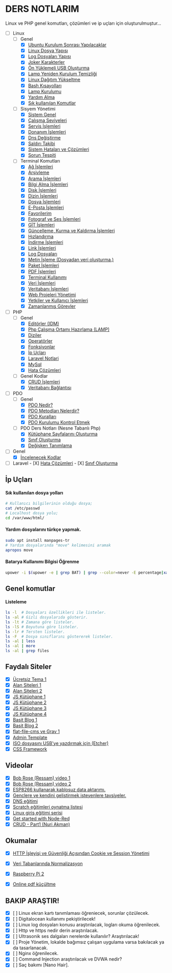 # DERS NOTLARIM

Linux ve PHP genel komutları, çözümleri ve ip uçları için oluşturulmuştur...

- [ ] Linux
	- [ ] Genel
		- [X] [Ubuntu Kurulum Sonrası Yapılacaklar](dosyalar/kurulum-sonrasi-islemler.md)
		- [X] [Linux Dosya Yapısı](dosyalar/linux-dosya-yapisi.md)
		- [X] [Log Dosyaları Yapısı](dosyalar/log-dosya-yapisi.md)
		- [X] [Joker Karakterler](dosyalar/joker-karakterler.md)
		- [X] [Ön Yüklemeli USB Oluşturma](dosyalar/usb-olusturma.md)
		- [X] [Lamp Yeniden Kurulum Temizliği](dosyalar/lamp-temizlik.md)
		- [X] [Linux Dağıtım Yükseltme](dosyalar/yukseltme.md)
		- [X] [Bash Kısayolları](dosyalar/bash-kisayollari.md)
		- [X] [Lamp Kurulumu](dosyalar/lamp-kurulumu.md)
		- [X] [Yardım Alma](dosyalar/yardim-alma.md)
		- [X] [Sık kullanılan Komutlar](dosyalar/kullanilan-komutlar.md)
	- [ ] Sisyem Yönetimi
		- [X] [Sistem Genel](dosyalar/sistem-islemleri.md)
		- [X] [Çalışma Seviyeleri](dosyalar/calisma-seviyeleri.md)
		- [X] [Servis İşlemleri](dosyalar/servis-islemleri.md)
		- [X] [Donanım İşlemleri](dosyalar/donanim-islemleri.md)
		- [X] [Dns Değiştirme](dosyalar/dns-degistirme.md)
		- [X] [Saldırı Takibi](dosyalar/saldiri-takibi.md)
		- [X] [Sistem Hataları ve Çözümleri](dosyalar/sistem-hatalari.md)
		- [X] [Sorun Tespiti](dosyalar/sorun-tespiti.md)
	- [ ] Terminal Komutları
		- [X] [Ağ İşlemleri](dosyalar/ag-islemleri.md)
		- [X] [Arşivleme](dosyalar/dosya-arsivleme.md)
		- [X] [Arama İşlemleri](dosyalar/arama-islemleri.md)
		- [X] [Bilgi Alma İşlemleri](dosyalar/bilgi-alma.md)
		- [X] [Disk İşlemleri](dosyalar/disk-islemleri.md)
		- [X] [Dizin İşlemleri](dosyalar/dizin-komutlari.md)
		- [X] [Dosya İşlemleri](dosyalar/dosya-yonetimi.md)
		- [X] [E-Posta İşlemleri](dosyalar/e-posta-islemleri.md)
		- [X] [Favorilerim](dosyalar/favorilerim.md)
		- [X] [Fotograf ve Ses İşlemleri](dosyalar/fotograf-ses.md)
		- [X] [GİT İşlemleri](dosyalar/git-islemleri.md)
		- [X] [Güncelleme, Kurma ve Kaldırma İşlemleri](dosyalar/guncel-kur-kaldir.md)
		- [X] [Hızlandırma](dosyalar/hizlandirma.md)
		- [X] [İndirme İşlemleri](dosyalar/indirme-islemleri.md)
		- [X] [Link İşlemleri](dosyalar/link-islemleri.md)
		- [X] [Log Dosyaları](dosyalar/log-dosyalari.md)
		- [X] [Metin İşleme (Dosyadan veri oluşturma.)](dosyalar/metin-isleme.md)
		- [X] [Paket İşlemleri](dosyalar/paketler.md)
		- [X] [PDF İşlemleri](dosyalar/pdf-islemleri.md)
		- [X] [Terminal Kullanımı](dosyalar/terminal-kullanimi.md)
		- [X] [Veri İşlemleri](dosyalar/veri-islemleri.md)
		- [X] [Veritabanı İşlemleri](dosyalar/veri-tabani.md)
		- [X] [Web Projeleri Yönetimi](dosyalar/web-projeleri.md)
		- [X] [Yetkiler ve Kullanıcı İşlemleri](dosyalar/yetkiler.md)
		- [X] [Zamanlanmış Görevler](dosyalar/zamanlanmis-gorevler.md)
- [ ] PHP
	- [ ] Genel
		- [X] [Editörler (IDM)](dosyalar/editorler.md)
		- [X] [Php Çalışma Ortamı Hazırlama (LAMP)](dosyalar/php-calisma-ortami-hazirlama.md)
		- [X] [Diziler](dosyalar/php-diziler.md)
		- [X] [Operatörler](dosyalar/php-operatorler.md)
		- [X] [Fonksiyonlar](dosyalar/php-fonksiyonlar.md)
		- [X] [İp Uçları](dosyalar/ip-uclari.md)
		- [X] [Laravel Notlari](dosyalar/laravel-notlari.md)
		- [X] [MySql](dosyalar/php-mysql.md)
		- [X] [Hata Çözümleri](dosyalar/php-hata-cozumleri.md)
	- [ ] Genel Kodlar
		- [X] [CRUD İşlemleri](dosyalar/crud-islemleri.md)
		- [X] [Veritabanı Bağlantısı](dosyalar/veri-tabani-baglantisi.md)
- [ ] PDO
	- [ ] Genel
		- [X] [PDO Nedir?](dosyalar/pdo-nedir.md)
		- [X] [PDO Metodları Nelerdir?](dosyalar/pdo-metodlari.md)
		- [X] [PDO Kuralları](dosyalar/pdo-kurallar.md)
		- [X] [PDO Kurulumu Kontrol Etmek](dosyalar/pdo-kontrol.md)
	- [ ] PDO Ders Notları (Nesne Tabanlı Php)
		- [X] [Kütüphane Sayfalarını Oluşturma](dosyalar/pdo-sayfalar.md)
		- [X] [Sınıf Oluşturma](dosyalar/pdo-sinif-olusturma.md)
		- [X] [Değişken Tanımlama](dosyalar/pdo-degisken-tanimlama.md)
- [ ] Genel	
	- [X] [İncelenecek Kodlar](dosyalar/incelenecekler.md)
- [ ] Laravel
		- [X] [Hata Çözümleri](dosyalar/hata-cozumleri.md)
		- [X] [Sınıf Oluşturma](dosyalar/pdo-sinif-olusturma.md)

## İp Uçları

#### Sık kullanılan dosya yolları

```bash
# Kullanıcı bilgilerinin olduğu dosya;
cat /etc/passwd
# Localhost dosya yolu;
cd /var/www/html/
```

#### Yardım dosyalarını türkçe yapmak.
```bash
sudo apt install manpages-tr
# Yardım dosyalarında "move" kelimesini aramak
apropos move
```
#### Batarya Kullanımı Bilgisi Öğrenme

```bash
upower -i $(upower -e | grep BAT) | grep --color=never -E percentage|xargs|cut -d' ' -f2|sed s/%//
```

## Genel komutlar

#### Listeleme

```bash
ls -l  # Dosyaları özellikleri ile listeler.
ls -al # Gizli dosyalarıda gösterir.
ls -lt # Zamana göre listeler.
ls -lS # Boyutuna göre listeler.
ls -lr # Tersten listeler.
ls -F  # Dosya sınıflarını göstererek listeler.
ls -al | less
ls -al | more
ls -al | grep files
```

## Faydalı Siteler

- [X] [Ücretsiz Tema 1](https://w3layouts.com/) 
- [X] [Alan Siteleri 1](https://digitalocean.com/)
- [X] [Alan Siteleri 2](https://www.vultr.com/)
- [X] [JS Kütüphane 1](http://trentrichardson.com/Impromptu/)
- [X] [JS Kütüphane 2](http://textillate.js.org/)
- [X] [JS Kütüphane 3](http://www.justinaguilar.com/animations/index.html)
- [X] [JS Kütüphane 4](https://daneden.github.io/animate.css/)
- [X] [Basit Blog 1](http://beltslib.net/basit-blog.html) 
- [X] [Basit Blog 2](https://github.com/hozakar/basitblog/releases)
- [X] [flat-file-cms ve Grav 1](http://blog.dynamicdrive.com/best-flat-file-cms-reviewed-and-compared/)
- [X] [Admin Template](https://github.com/coreui/coreui-free-bootstrap-admin-template)
- [X] [ISO dosyasını USB'ye yazdırmak için (Etcher)](https://etcher.io/)
- [X] [CSS Framework](https://turkuazcss.com/)

## Videolar

- [X] [Bob Rose (Ressam) video 1](https://www.youtube.com/channel/UCxcnsr1R5Ge_fbTu5ajt8DQ)
- [X] [Bob Rose (Ressam) video 2](https://yandex.com.tr/video/preview/?filmId=6948454151854644335&text=bob+ross+resim+sevinci)
- [X] [ESP8266 kullanarak kablosuz data aktarımı.](https://www.youtube.com/watch?v=3mhEp4yjI20)
- [X] [Genclere ve kendini gelistirmek isteyenlere tavsiyeler.](https://www.youtube.com/watch?v=Ca35wp7W_jA&feature=em-uploademail)
- [X] [DNS eğitimi](https://www.youtube.com/watch?v=mpQZVYPuDGU)
- [X] [Scratch eğitimleri oynatma listesi](https://www.youtube.com/playlist?list=PLh9ECzBB8tJOUsrd6J-ifCB1LQeMCHD-x)
- [X] [Linux giriş eğitimi serisi](https://www.youtube.com/playlist?list=PLh9ECzBB8tJOnxXrUTOqXfurKOZkN4mEY)
- [X] [Get started with Node-Red](https://www.youtube.com/watch?v=O-FDqkhCryA&feature=share)
- [X] [CRUD - Part1 (Nuri Akman)](https://www.youtube.com/watch?v=8fBLT-Ouvr0)

## Okumalar

- [X] [HTTP İşleyişi ve Güvenliği Açısından Cookie ve Session Yönetimi](https://www.netsparker.com.tr/blog/web-guvenligi/http-isleyisi-ve-guvenligi-acisindan-cookie-ve-session-yonetimi/)
- [X] [Veri Tabanlarında Normalizasyon](http://beltslib.net/veri-tabanlarinda-normalizasyon.html)
- [X] [Raspberry Pi 2](http://www.raspi.gen.tr/2015/02/02/raspberry-pi-2-duyuruldu-ilk-inceleme-ve-on-izlenimler/)
- [X] [Online pdf küçültme](https://smallpdf.com/tr/compress-pdf)


## BAKIP ARAŞTIR!

- [X] [ ] Linux ekran kartı tanımlaması öğreniecek, sorunlar çözülecek.
- [X] [ ] Digitalocean kullanımı pekiştirilecek!
- [X] [ ] Linux log dosyaları konusu araştırılacak, logları okuma öğrenilecek.
- [X] [ ] Http ve https nedir derin araştırılacak.
- [X] [ ] Ultrasonik ses dalgaları nerelerde kullanılır? Araştırılacak!
- [X] [ ] Proje Yönetim, lokalde bağımsız çalışan uygulama varsa bakılacak ya da tasarlanacak.
- [X] [ ] Nginx öğrenilecek.
- [X] [ ] Command Injection araştırılacak ve DVWA nedir?
- [X] [ ] Saç bakımı [Nano Hair].

